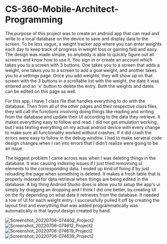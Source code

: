 # CS-360-Mobile-Architect-Programming

The purpose of this project was to create an android app that can read and write to a local database on the device to save and display data to the screen. To be less vague, a weight tracker app where you can enter weights each day to keep track of progress in weight loss or gaining fast and easy. The design was made simple, so anybody is able to quickly figure out all screens and know how to use it. You sign in or create an account which takes you to a screen with 3 buttons. One takes you to a screen that adds a weight, one takes you to a screen to add a goal weight, and another takes you to a  settings page. Once you add weights, they will show up on that screen with the 3 buttons in a scrollable list with the weight, the date it was entered and an 'x' button to delete the entry. Both the weights and dates can be edited on this page as well.

For this app, I have 1 class file that handles everything to do with the database. Then from all of the other pages and their respective class files, they will call the functions involving doing things like reading and writing from the database and update their UI according to the data they retrieve. It makes everything easy to follow and read. I did not get emulation working, but I was testing everything on my actual android device with every change to make sure all functionality worked without crashes. If it did crash the errors were easy to follow in the debug window. I had to make serveral code design changes when I ran into errors that I didn't realize were going to be an issue.

The biggest problem I came across was when I was deleting things in the database. It was causing indexing issues if I just tried removoing ui elements to the corresponding data. I ended up kind of fixing it by just reloading the page when something is deleted. It makes a fresh table that is properly indexed for data retrieval when things are being edited in the database. A big thing Android Studio does is allow you to setup the app's ui simply by dragging an dropping and I think I did one better, by creating UI on the fly depending on what data it retrieves from the database. It needed a row of UI for each weight entry. I successfully pulled it off by creating the layout first and everything that was added programmatically was automatically in that layout design created by hand.


![Screenshot_20220706-074402_Project2](https://user-images.githubusercontent.com/70006814/177544305-c63f53dd-17c0-46b8-9b53-05a406c40536.jpg)
![Screenshot_20220706-074612_Project2](https://user-images.githubusercontent.com/70006814/177544307-dafab66f-3fce-424b-8707-b33b2549513f.jpg)
![Screenshot_20220706-074619_Project2](https://user-images.githubusercontent.com/70006814/177544308-7729047a-b1b9-423c-8272-ddfa820ebe0e.jpg)
![Screenshot_20220706-074639_Project2](https://user-images.githubusercontent.com/70006814/177544309-0c579b50-a7b4-4bec-8fb9-070ed241595b.jpg)
